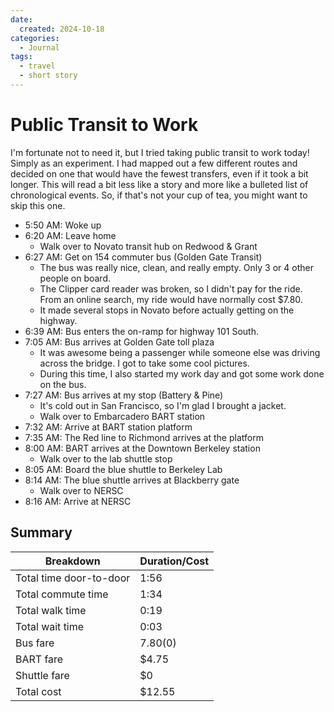 ```yaml
---
date:
  created: 2024-10-18
categories:
  - Journal
tags:
  - travel
  - short story
---
```

# Public Transit to Work

I'm fortunate not to need it, but I tried taking public transit to work today! Simply as an experiment. I had mapped out a few different routes and decided on one that would have the fewest transfers, even if it took a bit longer. This will read a bit less like a story and more like a bulleted list of chronological events. So, if that's not your cup of tea, you might want to skip this one.

<!-- more -->

- 5:50 AM: Woke up
- 6:20 AM: Leave home
    - Walk over to Novato transit hub on Redwood & Grant
- 6:27 AM: Get on 154 commuter bus (Golden Gate Transit)
    - The bus was really nice, clean, and really empty. Only 3 or 4 other people on board.
    - The Clipper card reader was broken, so I didn't pay for the ride. From an online search, my ride would have normally cost $7.80.
    - It made several stops in Novato before actually getting on the highway.
- 6:39 AM: Bus enters the on-ramp for highway 101 South.
- 7:05 AM: Bus arrives at Golden Gate toll plaza
    - It was awesome being a passenger while someone else was driving across the bridge. I got to take some cool pictures.
    - During this time, I also started my work day and got some work done on the bus.
- 7:27 AM: Bus arrives at my stop (Battery & Pine)
    - It's cold out in San Francisco, so I'm glad I brought a jacket.
    - Walk over to Embarcadero BART station
- 7:32 AM: Arrive at BART station platform
- 7:35 AM: The Red line to Richmond arrives at the platform
- 8:00 AM: BART arrives at the Downtown Berkeley station
    - Walk over to the lab shuttle stop
- 8:05 AM: Board the blue shuttle to Berkeley Lab
- 8:14 AM: The blue shuttle arrives at Blackberry gate
    - Walk over to NERSC
- 8:16 AM: Arrive at NERSC

## Summary

| Breakdown | Duration/Cost |
| --------- | ---------------- |
| Total time door-to-door | 1:56 |
| Total commute time | 1:34 |
| Total walk time | 0:19 |
| Total wait time | 0:03 |
| Bus fare | $7.80 ($0) |
| BART fare | $4.75 |
| Shuttle fare | $0 |
| Total cost | $12.55 |